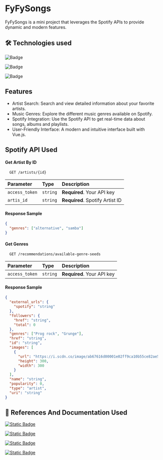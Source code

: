 
# FyFySongs

FyFySongs is a mini project that leverages the Spotify APIs to provide dynamic and modern features.


## 🛠 Technologies used


![Badge](https://img.shields.io/static/v1?label=go&message=Golang&color=blue&style=for-the-badge&logo=GO)

![Badge](https://img.shields.io/static/v1?label=vue&message=framework&color=green&style=for-the-badge&logo=VUE.JS)

![Badge](https://img.shields.io/static/v1?label=wails&message=framework&color=red&style=for-the-badge&logo=wails)

## Features

- Artist Search: Search and view detailed information about your favorite artists.
- Music Genres: Explore the different music genres available on Spotify.
- Spotify Integration: Use the Spotify API to get real-time data about songs, albums and playlists.
- User-Friendly Interface: A modern and intuitive interface built with Vue.js.

## Spotify API Used

#### Get Artist By ID

```https
  GET /artists/{id}
```

| Parameter | Type     | Description                |
| :-------- | :------- | :------------------------- |
| `access_token` | `string` | **Required**. Your API key |
| `artis_id` | `string` | **Required**. Spotify Artist ID |

#### Response Sample
```json
{
  "genres": ["alternative", "samba"]
}
```


#### Get Genres

```https
  GET /recommendations/available-genre-seeds
```

| Parameter | Type     | Description                       |
| :-------- | :------- | :-------------------------------- |
| `access_token` | `string` | **Required**. Your API key |

#### Response Sample
```json
{
  "external_urls": {
    "spotify": "string"
  },
  "followers": {
    "href": "string",
    "total": 0
  },
  "genres": ["Prog rock", "Grunge"],
  "href": "string",
  "id": "string",
  "images": [
    {
      "url": "https://i.scdn.co/image/ab67616d00001e02ff9ca10b55ce82ae553c8228",
      "height": 300,
      "width": 300
    }
  ],
  "name": "string",
  "popularity": 0,
  "type": "artist",
  "uri": "string"
}
```




## 🔗 References And Documentation Used

[![Static Badge](https://img.shields.io/badge/SPOTIFY-green?style=for-the-badge&logo=spotify&labelColor=green&color=GREEN)
](https://developer.spotify.com)

[![Static Badge](https://img.shields.io/badge/BRASIL--CODE-green?style=for-the-badge&labelColor=green&color=blue)
](https://www.brasilcode.com.br/35-botoes-css-com-animacao/)

[![Static Badge](https://img.shields.io/badge/Tyler--Potts-green?style=for-the-badge&logo=youtube&labelColor=red&color=red)
](https://www.youtube.com/watch?v=Ul4KOXNQJSk)

[![Static Badge](https://img.shields.io/badge/Package--Main-green?style=for-the-badge&logo=youtube&labelColor=red&color=red)
](https://www.youtube.com/watch?v=Dg9rUXxNV-c)
